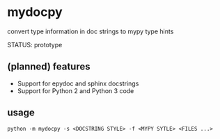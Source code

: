 # mydocpy

convert type information in doc strings to mypy type hints

STATUS: prototype

## (planned) features

* Support for epydoc and sphinx docstrings
* Support for Python 2 and Python 3 code

## usage

```
python -m mydocpy -s <DOCSTRING STYLE> -f <MYPY SYTLE> <FILES ...>
```
